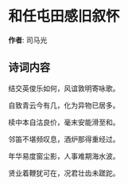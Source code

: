 # 和任屯田感旧叙怀

**作者**: 司马光

## 诗词内容

结交英俊乐如何，风谊敦明寄咏歌。

自致青云今有几，化为异物已居多。

椟中本自沽良价，毫末安能滑至和。

邻笛不堪频叹息，酒炉那得重经过。

年华易度窗尘影，人事难期海水波。

贤业着鞭犹可在，况君壮齿未蹉跎。

